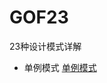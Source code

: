 # GOF23
23种设计模式详解
- 单例模式
[单例模式](https://github.com/SmallNancy/GOF23/tree/master/src/SingletonModel)
